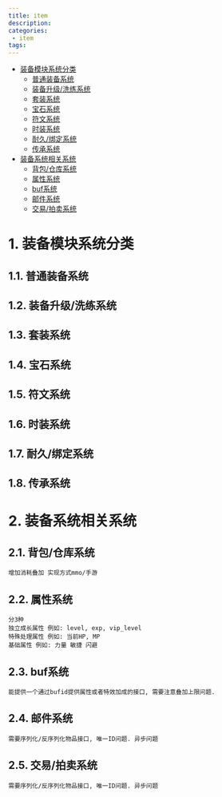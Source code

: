 ```yaml
---
title: item
description:
categories:
 - item
tags:
---
```

<!-- TOC -->

- [装备模块系统分类](#装备模块系统分类)
    - [普通装备系统](#普通装备系统)
    - [装备升级/洗练系统](#装备升级洗练系统)
    - [套装系统](#套装系统)
    - [宝石系统](#宝石系统)
    - [符文系统](#符文系统)
    - [时装系统](#时装系统)
    - [耐久/绑定系统](#耐久绑定系统)
    - [传承系统](#传承系统)
- [装备系统相关系统](#装备系统相关系统)
    - [背包/仓库系统](#背包仓库系统)
    - [属性系统](#属性系统)
    - [buf系统](#buf系统)
    - [邮件系统](#邮件系统)
    - [交易/拍卖系统](#交易拍卖系统)

<!-- /TOC -->


# 1. 装备模块系统分类

## 1.1. 普通装备系统

## 1.2. 装备升级/洗练系统

## 1.3. 套装系统

## 1.4. 宝石系统

## 1.5. 符文系统

## 1.6. 时装系统

## 1.7. 耐久/绑定系统

## 1.8. 传承系统

# 2. 装备系统相关系统

## 2.1. 背包/仓库系统
```
增加消耗叠加 实现方式mmo/手游
```

## 2.2. 属性系统
```
分3种 
独立成长属性 例如: level, exp, vip_level 
特殊处理属性 例如: 当前HP, MP
基础属性 例如: 力量 敏捷 闪避
```

## 2.3. buf系统
```
能提供一个通过bufid提供属性或者特效加成的接口, 需要注意叠加上限问题.
```

## 2.4. 邮件系统
```
需要序列化/反序列化物品接口, 唯一ID问题. 异步问题
```

## 2.5. 交易/拍卖系统
```
需要序列化/反序列化物品接口, 唯一ID问题. 异步问题
```